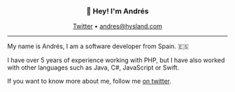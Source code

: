 <h3 align="center">👋 Hey! I'm Andrés</h3>
<p align="center">
  <a href="https://twitter.com/andresbytes">Twitter</a> •
  <a href="mailto:andres@hysland.com">andres@hysland.com</a>
</p>

---

My name is Andrés, I am a software developer from Spain. 🇪🇸

I have over 5 years of experience working with PHP, but I have also worked with other languages such as Java, C#, JavaScript or Swift.

If you want to know more about me, follow me [on twitter](https://twitter.com/andresbytes).

<!--
**GiantQuartz/GiantQuartz** is a ✨ _special_ ✨ repository because its `README.md` (this file) appears on your GitHub profile.

Here are some ideas to get you started:

- 🔭 I’m currently working on ...
- 🌱 I’m currently learning ...
- 👯 I’m looking to collaborate on ...
- 🤔 I’m looking for help with ...
- 💬 Ask me about ...
- 📫 How to reach me: ...
- 😄 Pronouns: ...
- ⚡ Fun fact: ...
-->
